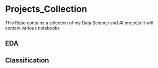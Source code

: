 # Projects_Collection
This Repo contains a selection of my Data Science and AI projects
It will contain various notebooks

## EDA

## Classification